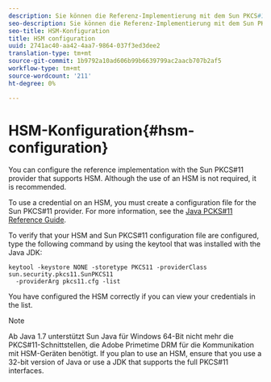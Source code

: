 ```yaml
---
description: Sie können die Referenz-Implementierung mit dem Sun PKCS#11-Anbieter konfigurieren, der HSM unterstützt. Die Verwendung eines HSM ist zwar nicht erforderlich, wird jedoch empfohlen.
seo-description: Sie können die Referenz-Implementierung mit dem Sun PKCS#11-Anbieter konfigurieren, der HSM unterstützt. Die Verwendung eines HSM ist zwar nicht erforderlich, wird jedoch empfohlen.
seo-title: HSM-Konfiguration
title: HSM configuration
uuid: 2741ac40-aa42-4aa7-9864-037f3ed3dee2
translation-type: tm+mt
source-git-commit: 1b9792a10ad606b99b6639799ac2aacb707b2af5
workflow-type: tm+mt
source-wordcount: '211'
ht-degree: 0%

---
```



# HSM-Konfiguration{#hsm-configuration}

You can configure the reference implementation with the Sun PKCS#11 provider that supports HSM. Although the use of an HSM is not required, it is recommended.

To use a credential on an HSM, you must create a configuration file for the Sun PKCS#11 provider. For more information, see the [Java PCKS#11 Reference Guide](https://docs.oracle.com/javase/1.5.0/docs/guide/security/p11guide.html).

To verify that your HSM and Sun PKCS#11 configuration file are configured, type the following command by using the keytool that was installed with the Java JDK:

```
keytool -keystore NONE -storetype PKCS11 -providerClass sun.security.pkcs11.SunPKCS11 
  -providerArg pkcs11.cfg -list
```

You have configured the HSM correctly if you can view your credentials in the list.

>[!NOTE]
>
>Ab Java 1.7 unterstützt Sun Java für Windows 64-Bit nicht mehr die PKCS#11-Schnittstellen, die Adobe Primetime DRM für die Kommunikation mit HSM-Geräten benötigt. If you plan to use an HSM, ensure that you use a 32-bit version of Java or use a JDK that supports the full PKCS#11 interfaces.

